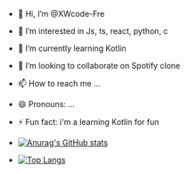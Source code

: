 - 👋 Hi, I’m @XWcode-Fre
- 👀 I’m interested in Js, ts, react, python, c
- 🌱 I’m currently learning Kotlin
- 💞️ I’m looking to collaborate on Spotify clone
- 📫 How to reach me ...
- 😄 Pronouns: ...
- ⚡ Fun fact: i'm a learning Kotlin for fun

- [![Anurag's GitHub stats](https://github-readme-stats.vercel.app/api?username=XWcode-FRE)](https://github.com/anuraghazra/github-readme-stats)
- [![Top Langs](https://github-readme-stats.vercel.app/api/top-langs/?username=XWcode-Fre)](https://github.com/anuraghazra/github-readme-stats)
